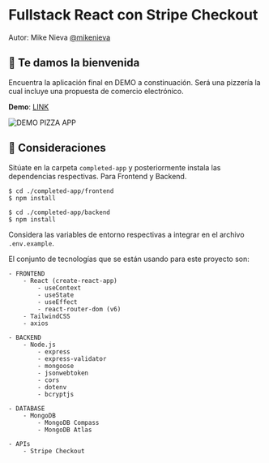 # Fullstack React con Stripe Checkout

Autor: Mike Nieva [@mikenieva](https://twitter.com/@mikenieva)

## 👋 Te damos la bienvenida

Encuentra la aplicación final en DEMO a constinuación. Será una pizzería la cual incluye una propuesta de comercio electrónico.

**Demo**: [LINK](https://ef-nieva-pizza.netlify.app)

![DEMO PIZZA APP](./docs/demo.gif)


## 🚧 Consideraciones

Sitúate en la carpeta `completed-app` y posteriormente instala las dependencias respectivas. Para Frontend y Backend.

```
$ cd ./completed-app/frontend
$ npm install
```

```
$ cd ./completed-app/backend
$ npm install
```

Considera las variables de entorno respectivas a integrar en el archivo `.env.example`.

El conjunto de tecnologías que se están usando para este proyecto son:

```
- FRONTEND
	- React (create-react-app)
		- useContext
		- useState
		- useEffect
		- react-router-dom (v6)
	- TailwindCSS
	- axios

- BACKEND
	- Node.js
		- express
		- express-validator
		- mongoose
		- jsonwebtoken
		- cors
		- dotenv
		- bcryptjs

- DATABASE
	- MongoDB
		- MongoDB Compass
		- MongoDB Atlas

- APIs
	- Stripe Checkout
```


